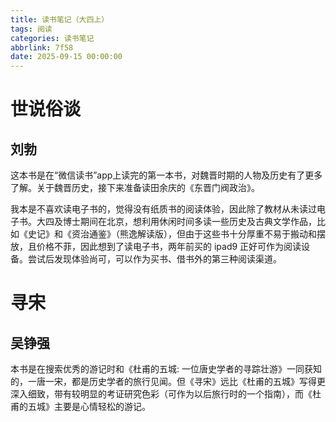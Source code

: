 ```yaml
---
title: 读书笔记（大四上）
tags: 阅读
categories: 读书笔记
abbrlink: 7f58
date: 2025-09-15 00:00:00
---
```


# 世说俗谈
## 刘勃

这本书是在“微信读书”app上读完的第一本书，对魏晋时期的人物及历史有了更多了解。关于魏晋历史，接下来准备读田余庆的《东晋门阀政治》。

我本是不喜欢读电子书的，觉得没有纸质书的阅读体验，因此除了教材从未读过电子书。大四及博士期间在北京，想利用休闲时间多读一些历史及古典文学作品，比如《史记》和《资治通鉴》（熊逸解读版），但由于这些书十分厚重不易于搬动和摆放，且价格不菲，因此想到了读电子书，两年前买的 ipad9 正好可作为阅读设备。尝试后发现体验尚可，可以作为买书、借书外的第三种阅读渠道。

# 寻宋
## 吴铮强

本书是在搜索优秀的游记时和《杜甫的五城: 一位唐史学者的寻踪壮游》一同获知的，一唐一宋，都是历史学者的旅行见闻。但《寻宋》远比《杜甫的五城》写得更深入细致，带有较明显的考证研究色彩（可作为以后旅行时的一个指南），而《杜甫的五城》主要是心情轻松的游记。